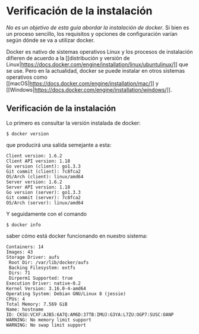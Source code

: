 # Verificación de la instalación

_No es un objetivo de esta guía abordar la instalación de docker_. Si bien es un proceso sencillo, los requisitos y opciones de configuración varían según dónde se va a utilizar docker.

Docker es nativo de sistemas operativos Linux y los procesos de instalación difieren de acuerdo a la [[distribución y versión de Linux|https://docs.docker.com/engine/installation/linux/ubuntulinux/]] que se use.  Pero en la actualidad, docker se puede instalar en otros sistemas operativos como [[macOS|https://docs.docker.com/engine/installation/mac/]] y [[Windows|https://docs.docker.com/engine/installation/windows/]].

## Verificación de la instalación

Lo primero es consultar la versión instalada de docker:

```
$ docker version
```
que producirá una salida semejante a esta:

```
Client version: 1.6.2
Client API version: 1.18
Go version (client): go1.3.3
Git commit (client): 7c8fca2
OS/Arch (client): linux/amd64
Server version: 1.6.2
Server API version: 1.18
Go version (server): go1.3.3
Git commit (server): 7c8fca2
OS/Arch (server): linux/amd64
```

Y seguidamente con el comando

```
$ docker info
```

saber cómo está docker funcionando en nuestro sistema:

```
Containers: 14
Images: 43
Storage Driver: aufs
 Root Dir: /var/lib/docker/aufs
 Backing Filesystem: extfs
 Dirs: 71
 Dirperm1 Supported: true
Execution Driver: native-0.2
Kernel Version: 3.16.0-4-amd64
Operating System: Debian GNU/Linux 8 (jessie)
CPUs: 4
Total Memory: 7.569 GiB
Name: hostname
ID: CKSU:VCXF:AJB5:6A7Q:AM6D:37TB:IMUJ:G3YA:L7ZU:OGP7:SUSC:OANP
WARNING: No memory limit support
WARNING: No swap limit support
```

